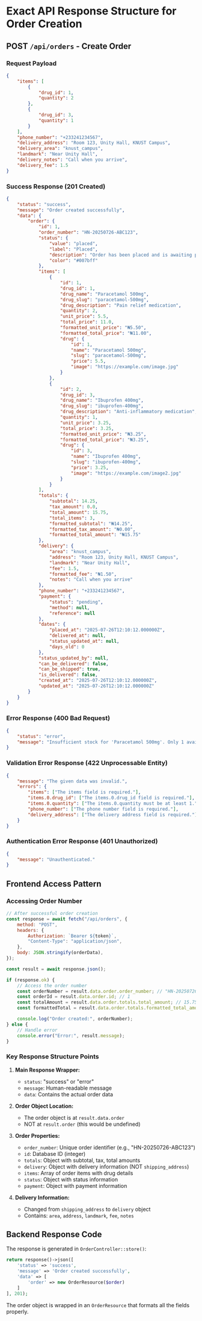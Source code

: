 # Exact API Response Structure for Order Creation

## POST `/api/orders` - Create Order

### Request Payload

```json
{
    "items": [
        {
            "drug_id": 1,
            "quantity": 2
        },
        {
            "drug_id": 3,
            "quantity": 1
        }
    ],
    "phone_number": "+233241234567",
    "delivery_address": "Room 123, Unity Hall, KNUST Campus",
    "delivery_area": "knust_campus",
    "landmark": "Near Unity Hall",
    "delivery_notes": "Call when you arrive",
    "delivery_fee": 1.5
}
```

### Success Response (201 Created)

```json
{
    "status": "success",
    "message": "Order created successfully",
    "data": {
        "order": {
            "id": 1,
            "order_number": "HN-20250726-ABC123",
            "status": {
                "value": "placed",
                "label": "Placed",
                "description": "Order has been placed and is awaiting processing",
                "color": "#007bff"
            },
            "items": [
                {
                    "id": 1,
                    "drug_id": 1,
                    "drug_name": "Paracetamol 500mg",
                    "drug_slug": "paracetamol-500mg",
                    "drug_description": "Pain relief medication",
                    "quantity": 2,
                    "unit_price": 5.5,
                    "total_price": 11.0,
                    "formatted_unit_price": "₦5.50",
                    "formatted_total_price": "₦11.00",
                    "drug": {
                        "id": 1,
                        "name": "Paracetamol 500mg",
                        "slug": "paracetamol-500mg",
                        "price": 5.5,
                        "image": "https://example.com/image.jpg"
                    }
                },
                {
                    "id": 2,
                    "drug_id": 3,
                    "drug_name": "Ibuprofen 400mg",
                    "drug_slug": "ibuprofen-400mg",
                    "drug_description": "Anti-inflammatory medication",
                    "quantity": 1,
                    "unit_price": 3.25,
                    "total_price": 3.25,
                    "formatted_unit_price": "₦3.25",
                    "formatted_total_price": "₦3.25",
                    "drug": {
                        "id": 3,
                        "name": "Ibuprofen 400mg",
                        "slug": "ibuprofen-400mg",
                        "price": 3.25,
                        "image": "https://example.com/image2.jpg"
                    }
                }
            ],
            "totals": {
                "subtotal": 14.25,
                "tax_amount": 0.0,
                "total_amount": 15.75,
                "total_items": 3,
                "formatted_subtotal": "₦14.25",
                "formatted_tax_amount": "₦0.00",
                "formatted_total_amount": "₦15.75"
            },
            "delivery": {
                "area": "knust_campus",
                "address": "Room 123, Unity Hall, KNUST Campus",
                "landmark": "Near Unity Hall",
                "fee": 1.5,
                "formatted_fee": "₦1.50",
                "notes": "Call when you arrive"
            },
            "phone_number": "+233241234567",
            "payment": {
                "status": "pending",
                "method": null,
                "reference": null
            },
            "dates": {
                "placed_at": "2025-07-26T12:10:12.000000Z",
                "delivered_at": null,
                "status_updated_at": null,
                "days_old": 0
            },
            "status_updated_by": null,
            "can_be_delivered": false,
            "can_be_shipped": true,
            "is_delivered": false,
            "created_at": "2025-07-26T12:10:12.000000Z",
            "updated_at": "2025-07-26T12:10:12.000000Z"
        }
    }
}
```

### Error Response (400 Bad Request)

```json
{
    "status": "error",
    "message": "Insufficient stock for 'Paracetamol 500mg'. Only 1 available"
}
```

### Validation Error Response (422 Unprocessable Entity)

```json
{
    "message": "The given data was invalid.",
    "errors": {
        "items": ["The items field is required."],
        "items.0.drug_id": ["The items.0.drug_id field is required."],
        "items.0.quantity": ["The items.0.quantity must be at least 1."],
        "phone_number": ["The phone number field is required."],
        "delivery_address": ["The delivery address field is required."]
    }
}
```

### Authentication Error Response (401 Unauthorized)

```json
{
    "message": "Unauthenticated."
}
```

## Frontend Access Pattern

### Accessing Order Number

```javascript
// After successful order creation
const response = await fetch("/api/orders", {
    method: "POST",
    headers: {
        Authorization: `Bearer ${token}`,
        "Content-Type": "application/json",
    },
    body: JSON.stringify(orderData),
});

const result = await response.json();

if (response.ok) {
    // Access the order number
    const orderNumber = result.data.order.order_number; // "HN-20250726-ABC123"
    const orderId = result.data.order.id; // 1
    const totalAmount = result.data.order.totals.total_amount; // 15.75
    const formattedTotal = result.data.order.totals.formatted_total_amount; // "₦15.75"

    console.log("Order created:", orderNumber);
} else {
    // Handle error
    console.error("Error:", result.message);
}
```

### Key Response Structure Points

1. **Main Response Wrapper:**

    - `status`: "success" or "error"
    - `message`: Human-readable message
    - `data`: Contains the actual order data

2. **Order Object Location:**

    - The order object is at `result.data.order`
    - NOT at `result.order` (this would be undefined)

3. **Order Properties:**

    - `order_number`: Unique order identifier (e.g., "HN-20250726-ABC123")
    - `id`: Database ID (integer)
    - `totals`: Object with subtotal, tax, total amounts
    - `delivery`: Object with delivery information (NOT `shipping_address`)
    - `items`: Array of order items with drug details
    - `status`: Object with status information
    - `payment`: Object with payment information

4. **Delivery Information:**
    - Changed from `shipping_address` to `delivery` object
    - Contains: `area`, `address`, `landmark`, `fee`, `notes`

## Backend Response Code

The response is generated in `OrderController::store()`:

```php
return response()->json([
    'status' => 'success',
    'message' => 'Order created successfully',
    'data' => [
        'order' => new OrderResource($order)
    ]
], 201);
```

The order object is wrapped in an `OrderResource` that formats all the fields properly.
